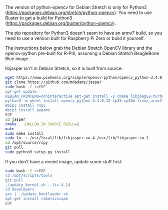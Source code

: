 The version of python-opencv for Debian Stretch is only for Python2 (https://packages.debian.org/stretch/python-opencv). You need to use Buster to get a build for Python3 (https://packages.debian.org/buster/python-opencv).

The pip repository for Python3 doesn't seem to have an armv7 build, so you need to use a version built for Raspberry Pi Zero or build it yourself.

The instructions below grab the Debian Stretch OpenCV library and the opencv-python pre-built for R-Pi0, assuming a Debian Stretch BeagleBone Blue image.

libjasper isn't in Debian Stretch, so it is built from source.

```sh
wget https://www.piwheels.org/simple/opencv-python/opencv_python-3.4.0.12-cp35-cp35m-linux_armv7l.whl#sha256=ff66665ddaa44d9a3a5271f4169ae865cdc3de897771dcc898053e8041fd2296
git clone https://github.com/mdadams/jasper
sudo bash -C <<EOF
apt-get update
DEBIAN_FRONTEND=noninteractive apt-get install -y cmake libjpeg62-turbo libtiff5 libpng16-16 libavcodec57 libavformat57 libswscale4 libv4l-0 libxvidcore4 libx264-148 libgtk2.0-bin libatlas3-base libwebp6 libopencv-dev libgstreamer1.0-0 libqtgui4 libqt4-test roboticscape python3 python3-pip python3-wheel xterm xauth libsdl1.2-dev
python3 -m wheel install opencv_python-3.4.0.12-cp35-cp35m-linux_armv7l.whl
#pip3 install rcpy
#pip3 install pygame
EOF
cd jasper
cmake . -DALLOW_IN_SOURCE_BUILD=1
make
sudo make install
sudo ln -s /usr/local/lib/libjasper.so.4 /usr/lib/libjasper.so.1
cd /opt/source/rcpy
git pull
sudo python3 setup.py install
```

If you don't have a recent image, update some stuff first:

```sh
sudo bash -C <<EOF
cd /opt/scripts/tools
git pull
./update_kernel.sh --lts-4_14
cd developers
yes | ./update_bootloader.sh
apt-get install roboticscape
EOF
```